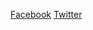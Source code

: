 [Facebook](https://www.facebook.com/ryan.broadway.75)
[Twitter](https://twitter.com/games_keystone)
